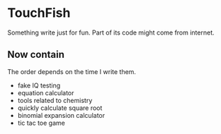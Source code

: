 # TouchFish

Something write just for fun. Part of its code might come from internet.

## Now contain
The order depends on the time I write them.
- fake IQ testing
- equation calculator
- tools related to chemistry
- quickly calculate square root
- binomial expansion calculator
- tic tac toe game